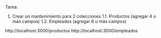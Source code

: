 Tarea:
1.	Crear un mantenimiento para 2 colecciones 
1.1.	Productos (agregar 4 o más campos)
1.2.	Empleados (agregar 6 o más campos)


http://localhost:3000/productos
http://localhost:3000/empleados
